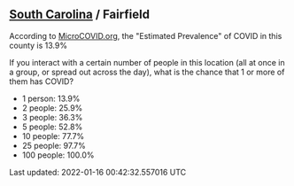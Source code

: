 
## [South Carolina](/united-states/south-carolina) / Fairfield

According to [MicroCOVID.org](http://microcovid.org),
the "Estimated Prevalence" of COVID in this county is 13.9%

If you interact with a certain number of people in this location
(all at once in a group, or spread out across the day), what is the chance that
1 or more of them has COVID?

- 1 person: 13.9%
- 2 people: 25.9%
- 3 people: 36.3%
- 5 people: 52.8%
- 10 people: 77.7%
- 25 people: 97.7%
- 100 people: 100.0%

Last updated: 2022-01-16 00:42:32.557016 UTC
